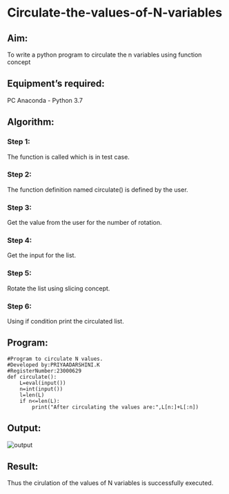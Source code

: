 # Circulate-the-values-of-N-variables
## Aim:
To write a python program to circulate the n variables using function concept
## Equipment’s required:
PC
Anaconda - Python 3.7
## Algorithm: 
### Step 1: 
The function is called which is in test case.
### Step 2: 
The function definition named circulate() is defined by the user.
### Step 3: 
Get the value from the user for the number of rotation.
### Step 4: 
Get the input for the list.
### Step 5:
Rotate the list using slicing concept. 
### Step 6: 
Using if condition print the circulated list.
## Program:
```
#Program to circulate N values.
#Developed by:PRIYAADARSHINI.K
#RegisterNumber:23000629
def circulate():
    L=eval(input())
    n=int(input())
    l=len(L)
    if n<=len(L):
        print("After circulating the values are:",L[n:]+L[:n])
```
## Output:
![output](/circulatedoutput.png)
## Result:
Thus the cirulation of the values of N variables is successfully executed.